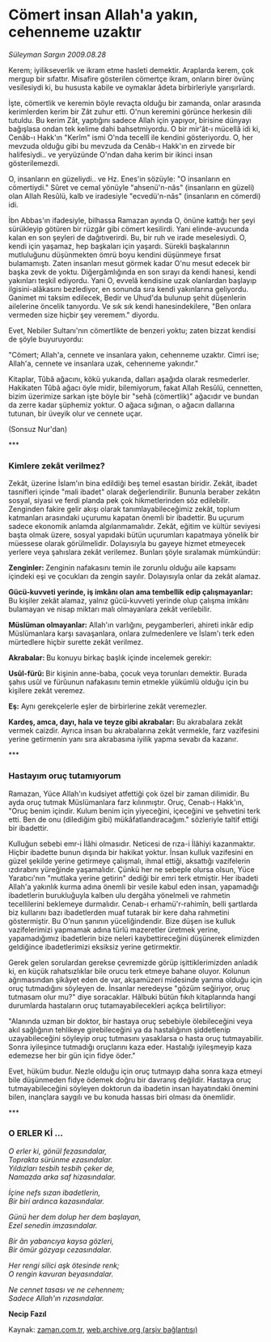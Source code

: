 # Cömert insan Allah'a yakın, cehenneme uzaktır

*Süleyman Sargın 2009.08.28*

<tr><td class="metin" colspan="2" style="padding-top: 20px; padding-left: 5px; padding-right: 10px;">Kerem; iyilikseverlik ve ikram etme hasleti demektir. Araplarda kerem, çok mergup bir sıfattır. Misafire gösterilen cömertçe ikram, onların birer övünç vesilesiydi ki, bu hususta kabile ve oymaklar âdeta birbirleriyle yarışırlardı.</td></tr><tr><td class="metin" colspan="2" style="padding-top: 20px; padding-left: 5px; padding-right: 10px;"><p>İşte, cömertlik ve keremin böyle revaçta olduğu bir zamanda, onlar arasında kerimlerden kerim bir Zât zuhur etti. O'nun keremini görünce herkesin dili tutuldu. Bu kerim Zât, yaptığını sadece Allah için yapıyor, birisine dünyayı bağışlasa ondan tek kelime dahi bahsetmiyordu. O bir mir'ât-ı mücellâ idi ki, Cenâb-ı Hakk'ın "Kerîm" ismi O'nda tecellî ile kendini gösteriyordu. O, her mevzuda olduğu gibi bu mevzuda da Cenâb-ı Hakk'ın en zirvede bir halifesiydi.. ve yeryüzünde O'ndan daha kerim bir ikinci insan gösterilemezdi.
<p>O, insanların en güzeliydi.. ve Hz. Enes'in sözüyle: "O insanların en cömertiydi." Sûret ve cemal yönüyle "ahsenü'n-nâs" (insanların en güzeli) olan Allah Resûlü, kalb ve iradesiyle "ecvedü'n-nâs" (insanların en cömerdi) idi.
<p>İbn Abbas'ın ifadesiyle, bilhassa Ramazan ayında O, önüne kattığı her şeyi sürükleyip götüren bir rüzgâr gibi cömert kesilirdi. Yani elinde-avucunda kalan en son şeyleri de dağıtıverirdi. Bu, bir ruh ve irade meselesiydi. O, kendi için yaşamaz, hep başkaları için yaşardı. Sürekli başkalarının mutluluğunu düşünmekten ömrü boyu kendini düşünmeye fırsat bulamamıştı. Zaten insanları mesut görmek kadar O'nu mesut edecek bir başka zevk de yoktu. Diğergâmlığında en son sırayı da kendi hanesi, kendi yakınları teşkil ediyordu. Yani O, evvelâ kendisine uzak olanlardan başlayıp ilgisini-alâkasını bezlediyor, en sonunda sıra kendi yakınlarına geliyordu. Ganimet mi taksim edilecek, Bedir ve Uhud'da bulunup şehit düşenlerin ailelerine öncelik tanıyordu. Ve sık sık kendi hanesindekilere, "Ben onlara vermeden size hiçbir şey veremem." diyordu.
<p>Evet, Nebiler Sultanı'nın cömertlikte de benzeri yoktu; zaten bizzat kendisi de şöyle buyuruyordu:
<p>"Cömert; Allah'a, cennete ve insanlara yakın, cehenneme uzaktır. Cimri ise; Allah'a, cennete ve insanlara uzak, cehenneme yakındır."
<p>Kitaplar, Tûbâ ağacını, kökü yukarıda, dalları aşağıda olarak resmederler. Hakikaten Tûbâ ağacı öyle midir, bilemiyorum, fakat Allah Resûlü, cennetten, bizim üzerimize sarkan işte böyle bir "sehâ (cömertlik)" ağacıdır ve bundan da zerre kadar şüphemiz yoktur. O ağaca sığınan, o ağacın dallarına tutunan, bir üveyik olur ve cennete uçar.
<p>(Sonsuz Nur'dan)
<p>***
<p><h3>Kimlere zekât verilmez?</h3>
<p>Zekât, üzerine İslam'ın bina edildiği beş temel esastan biridir. Zekât, ibadet tasnifleri içinde "mali ibadet" olarak değerlendirilir. Bununla beraber zekâtın sosyal, siyasi ve ferdi planda pek çok hikmetlerinden söz edilebilir. Zenginden fakire gelir akışı olarak tanımlayabileceğimiz zekât, toplum katmanları arasındaki uçurumu kapatan önemli bir ibadettir. Bu uçurum sadece ekonomik anlamda algılanmamalıdır. Zekât, eğitim ve kültür seviyesi başta olmak üzere, sosyal yapıdaki bütün uçurumları kapatmaya yönelik bir müessese olarak görülmelidir. Dolayısıyla bu gayeye hizmet etmeyecek yerlere veya şahıslara zekât verilemez. Bunları şöyle sıralamak mümkündür:
<p><b>Zenginler: </b>Zenginin nafakasını temin ile zorunlu olduğu aile kapsamı içindeki eşi ve çocukları da zengin sayılır. Dolayısıyla onlar da zekât alamaz.
<p><b>Gücü-kuvveti yerinde, iş imkânı olan ama tembellik edip çalışmayanlar:</b> Bu kişiler zekât alamaz, yalnız gücü-kuvveti yerinde olup çalışma imkânı bulamayan ve nisap miktarı malı olmayanlara zekât verilebilir.
<p><b>Müslüman olmayanlar:</b> Allah'ın varlığını, peygamberleri, ahireti inkâr edip Müslümanlara karşı savaşanlara, onlara zulmedenlere ve İslam'ı terk eden mürtedlere hiçbir surette zekât verilmez. 
<p><b>Akrabalar: </b>Bu konuyu birkaç başlık içinde incelemek gerekir:
<p><b>Usûl-fürû: </b>Bir kişinin anne-baba, çocuk veya torunları demektir. Burada şahıs usûl ve fürûunun nafakasını temin etmekle yükümlü olduğu için bu kişilere zekât veremez. 
<p><b>Eş:</b> Aynı gerekçelerle eşler de birbirlerine zekât veremezler.
<p><b>Kardeş, amca, dayı, hala ve teyze gibi akrabalar:</b> Bu akrabalara zekât vermek caizdir. Ayrıca insan bu akrabalarına zekât vermekle, farz vazifesini yerine getirmenin yanı sıra akrabasına iyilik yapma sevabı da kazanır.
<p>***
<p><h3>Hastayım oruç tutamıyorum</h3>
<p>Ramazan, Yüce Allah'ın kudsiyet atfettiği çok özel bir zaman dilimidir. Bu ayda oruç tutmak Müslümanlara farz kılınmıştır. Oruç, Cenab-ı Hakk'ın, "Oruç benim içindir. Kulum benim için yiyeceğini, içeceğini ve şehvetini terk etti. Ben de onu (dilediğim gibi) mükâfatlandıracağım." sözleriyle taltif ettiği bir ibadettir.
<p>Kulluğun sebebi emr-i İlâhi olmasıdır. Neticesi de rıza-i İlâhiyi kazanmaktır. Hiçbir ibadette bunun dışında bir hakikat yoktur. İnsan kulluk vazifesini en güzel şekilde yerine getirmeye çalışmalı, ihmal ettiği, aksattığı vazifelerin ızdırabını yüreğinde yaşamalıdır. Çünkü her ne sebeple olursa olsun, Yüce Yaratıcı'nın "mutlaka yerine getirin" dediği bir emri terk etmiştir. Her ibadeti Allah'a yakınlık kurma adına önemli bir vesile kabul eden insan, yapamadığı ibadetlerin burukluğuyla kalben ulu dergâha yönelmeli ve rahmetin tecellilerini beklemeye durmalıdır. Cenab-ı erhamü'r-rahimîn, belli şartlarda biz kullarını bazı ibadetlerden muaf tutarak bir kere daha rahmetini göstermiştir. Bu O'nun şanının yüceliğindendir. Bize düşen ise kulluk vazifelerimizi yapmamak adına türlü mazeretler üretmek yerine, yapamadığımız ibadetlerin bize neleri kaybettireceğini düşünerek elimizden geldiğince ibadetlerimizi eksiksiz yerine getirmektir.
<p>Gerek gelen sorulardan gerekse çevremizde görüp işittiklerimizden anladık ki, en küçük rahatsızlıklar bile orucu terk etmeye bahane oluyor. Kolunun ağrımasından şikâyet eden de var, akşamüzeri midesinde yanma olduğu için oruç tutmadığını söyleyen de. İnsanlar neredeyse "gözüm seğiriyor, oruç tutmasam olur mu?" diye soracaklar. Hâlbuki bütün fıkıh kitaplarında hangi durumlarda hastaların oruç tutamayabilecekleri açıkça belirtiliyor:
<p>"Alanında uzman bir doktor, bir hastaya oruç sebebiyle ölebileceğini veya akıl sağlığının tehlikeye girebileceğini ya da hastalığının şiddetlenip uzayabileceğini söyleyip oruç tutmasını yasaklarsa o hasta oruç tutmayabilir. Sonra iyileşince tutmadığı oruçlarını kaza eder. Hastalığı iyileşmeyip kaza edemezse her bir gün için fidye öder."
<p>Evet, hüküm budur. Nezle olduğu için oruç tutmayıp daha sonra kaza etmeyi bile düşünmeden fidye ödemek doğru bir davranış değildir. Hastaya oruç tutmayabileceğini söyleyen doktorun da ibadetin insan hayatındaki önemini bilen, inançlara saygılı ve bu konuda hassas biri olması da önemlidir.
<p>***
<p><h3>O ERLER Kİ ... </h3>
<i>O erler ki, gönül fezasındalar,
<br/>Toprakta sürünme ezasındalar.
<br/>Yıldızları tesbih tesbih çeker de,
<br/>Namazda arka saf hizasındalar.
<p>İçine nefs sızan ibadetlerin,
<br/>Bir biri ardınca kazasındalar.
<p>Günü her dem dolup her dem başlayan,
<br/>Ezel senedin imzasındalar.
<p>Bir ân yabancıya kaysa gözleri,
<br/>Bir ömür gözyaşı cezasındalar.
<p>Her rengi silici aşk ötesinde renk;
<br/>O rengin kavuran beyasındalar.
<p>Ne cennet tasası ve ne cehennem;
<br/>Sadece Allah'ın rızasındalar.</p></p></p></p></p></i>
<p><b>Necip Fazıl </b><br/></p></p></p></p></p></p></p></p></p></p></p></p></p></p></p></p></p></p></p></p></p></p></p></p></p></p></p></td></tr>

Kaynak: [zaman.com.tr](http://zaman.com.tr/yazar.do?yazino=885318), [web.archive.org (arşiv bağlantısı)](http://web.archive.org/web/20090831083332/http://www.zaman.com.tr:80/yazar.do?yazino=885318)
